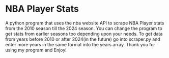 # NBA Player Stats
A python program that uses the nba website API to scrape NBA Player stats from the 2010 season till the 2024 season.
You can change the program to get stats from earlier seasons too depending upon your needs. To get data from years before 2010 or after 2024(in the future) go into scraper.py and enter more years in the same format into the years array.
Thank you for using my program and Enjoy!
